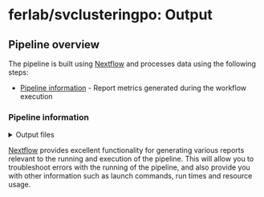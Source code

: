 # ferlab/svclusteringpo: Output

## Pipeline overview

The pipeline is built using [Nextflow](https://www.nextflow.io/) and processes data using the following steps:

- [Pipeline information](#pipeline-information) - Report metrics generated during the workflow execution

### Pipeline information

<details markdown="1">
<summary>Output files</summary>

- `pipeline_info/`
  - Reports generated by Nextflow: `execution_report.html`, `execution_timeline.html`, `execution_trace.txt` and `pipeline_dag.dot`/`pipeline_dag.svg`.
  - Reports generated by the pipeline: `pipeline_report.html`, `pipeline_report.txt` and `software_versions.yml`. The `pipeline_report*` files will only be present if the `--email` / `--email_on_fail` parameter's are used when running the pipeline.
  - Reformatted samplesheet files used as input to the pipeline: `samplesheet.valid.csv`.
  - Parameters used by the pipeline run: `params.json`.
- `outdir/`
  - `preprocessing/`
    - ${sample}.cnv.mod.vcf : The original vcf with additional annotations
    - ${sample}.cnv.mod.(DEL/DUP).vcf : The modified version of each VCF, split by DUP and DEL.
    - ${sample}.cnv.mod.(DEL/DUP).bed
    - ploidy_table.tsv
  - `svclusteringdup/`
    - ${familyId}.MAX_CLIQUE_RO80.DUP.vcf : The vcf with CNV DUP cluster per family
  - `svclusteringdel/`
    - ${familyId}.MAX_CLIQUE_RO80.DEL.vcf : The vcf with CNV DEL cluster per family

</details>

[Nextflow](https://www.nextflow.io/docs/latest/tracing.html) provides excellent functionality for generating various reports relevant to the running and execution of the pipeline. This will allow you to troubleshoot errors with the running of the pipeline, and also provide you with other information such as launch commands, run times and resource usage.
